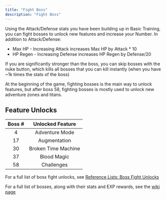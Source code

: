 ```yaml
---
title: "Fight Boss"
description: "Fight Boss"
---
```


Using the Attack/Defense stats you have been building up in Basic Training, you can fight bosses to unlock new features and increase your Number. In addition to Attack/Defense:
- Max HP - Increasing Attack increases Max HP by Attack * 10
- HP Regen - Increasing Defense increases HP Regen by Defense/20

If you are significantly stronger than the boss, you can skip bosses with the nuke button, which kills all bosses that you can kill instantly (when you have ~1k times the stats of the boss)

At the beginning of the game, fighting bosses is the main way to unlock features, but after boss 58, fighting bosses is mostly used to unlock new adventure zones and titans.

## Feature Unlocks

| Boss \# | Unlocked Feature    |
| :-----: | :-----------------: |
| 4       | Adventure Mode      |
| 17      | Augmentation        |
| 30      | Broken Time Machine |
| 37      | Blood Magic         |
| 58      | Challenges          |

For a full list of boss fight unlocks, see [Reference Lists: Boss Fight Unlocks](/ngu-guide/en/lists/boss-list)

For a full list of bosses, along with their stats and EXP rewards, see the [wiki page](https://ngu-idle.fandom.com/wiki/Boss_Fights)